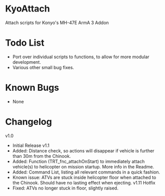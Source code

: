 KyoAttach
=========
Attach scripts for Konyo's MH-47E ArmA 3 Addon

Todo List
=========
* Port over individual scripts to functions, to allow for more modular development.
* Various other small bug fixes.

Known Bugs
=========
* None

Changelog
=========
v1.0
* Initial Release
v1.1 
* Added: Distance check, so actions will disappear if vehicle is further than 30m from the Chinook.
* Added: Function (TRT_fnc_attachOnStart) to immediately attach vehicle(s) to helicopter on mission startup. More info in the Readme.
* Added: Command List, listing all relevant commands in a quick fashion.
* Known issue: ATVs are stuck inside helicopter floor when attached to the Chinook. Should have no lasting effect when ejecting.
v1.11 Hotfix
* Fixed: ATVs no longer stuck in floor, slightly raised.

